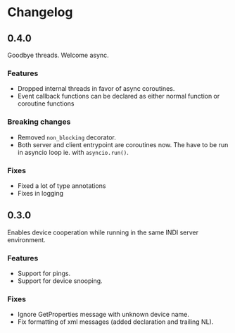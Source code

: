 # Changelog

## 0.4.0

Goodbye threads. Welcome async.

### Features

* Dropped internal threads in favor of async coroutines.
* Event callback functions can be declared as either normal function or coroutine functions


### Breaking changes

* Removed `non_blocking` decorator.
* Both server and client entrypoint are coroutines now. The have to be run in asyncio loop ie. with `asyncio.run()`.

### Fixes

* Fixed a lot of type annotations
* Fixes in logging

## 0.3.0

Enables device cooperation while running in the same INDI server environment.

### Features

* Support for pings.
* Support for device snooping.

### Fixes

*  Ignore GetProperties message with unknown device name.
*  Fix formatting of xml messages (added declaration and trailing NL).
